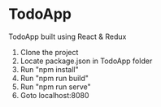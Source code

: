 # TodoApp
TodoApp built using React & Redux

1. Clone the project
2. Locate package.json in TodoApp folder
3. Run "npm install"
4. Run "npm run build"
5. Run "npm run serve"
6. Goto localhost:8080
